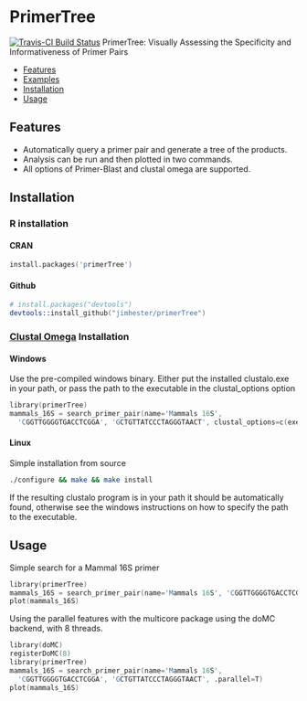 # PrimerTree #
[![Travis-CI Build Status](https://travis-ci.org/jimhester/primerTree.svg?branch=master)](https://travis-ci.org/jimhester/primerTree)
PrimerTree: Visually Assessing the Specificity and Informativeness of Primer Pairs

* [Features](#features)
* [Examples](#examples)
* [Installation](#installation)
* [Usage](#usage)

## Features ##
* Automatically query a primer pair and generate a tree of the products.
* Analysis can be run and then plotted in two commands.
* All options of Primer-Blast and clustal omega are supported.

## Installation ##
### R installation ###
#### CRAN ####
```s
install.packages('primerTree')
```
#### Github ####
```s
# install.packages("devtools")
devtools::install_github("jimhester/primerTree")
```
### [Clustal Omega](http://www.clustal.org/omega/#Download) Installation ###
#### Windows ####
Use the pre-compiled windows binary.  Either put the installed clustalo.exe in your path, or pass the path to the executable in the clustal_options option
```s
library(primerTree)
mammals_16S = search_primer_pair(name='Mammals 16S',
  'CGGTTGGGGTGACCTCGGA', 'GCTGTTATCCCTAGGGTAACT', clustal_options=c(exec='C:\Program Files\Clustal Omega\clustalo.exe'))
```
#### Linux ####
Simple installation from source
```bash
./configure && make && make install
```
If the resulting clustalo program is in your path it should be automatically found,
otherwise see the windows instructions on how to specify the path to the
executable.

## Usage ##
Simple search for a Mammal 16S primer
```s
library(primerTree)
mammals_16S = search_primer_pair(name='Mammals 16S', 'CGGTTGGGGTGACCTCGGA', 'GCTGTTATCCCTAGGGTAACT')
plot(mammals_16S)
```

Using the parallel features with the multicore package using the doMC backend, with 8 threads.
```s
library(doMC)
registerDoMC(8)
library(primerTree)
mammals_16S = search_primer_pair(name='Mammals 16S',
  'CGGTTGGGGTGACCTCGGA', 'GCTGTTATCCCTAGGGTAACT', .parallel=T)
plot(mammals_16S)
```
